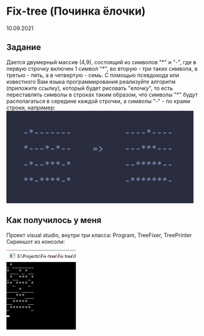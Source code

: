 # Fix-tree (Починка ёлочки)
10.09.2021
## Задание
Дается двумерный массив (4,9), состоящий из символов "\*" и "-", где в первую строчку включен 1 символ "\*", во вторую - три таких символа, в третью - пять, а в четвертую - семь. С помощью псевдокода или известного Вам языка программирования реализуйте алгоритм (приложите ссылку), который будет рисовать "елочку", то есть переставлять символы в строках таким образом, что символы "\*" будут располагаться в середине каждой строчки, а символы "-" - по краям строки, например:
![Example1](/Examples/example1.png)

## Как получилось у меня
Проект visual studio, внутри три класса: Program, TreeFixer, TreePrinter
Скриншот из консоли:

![Example2](/Examples/example2.png)
